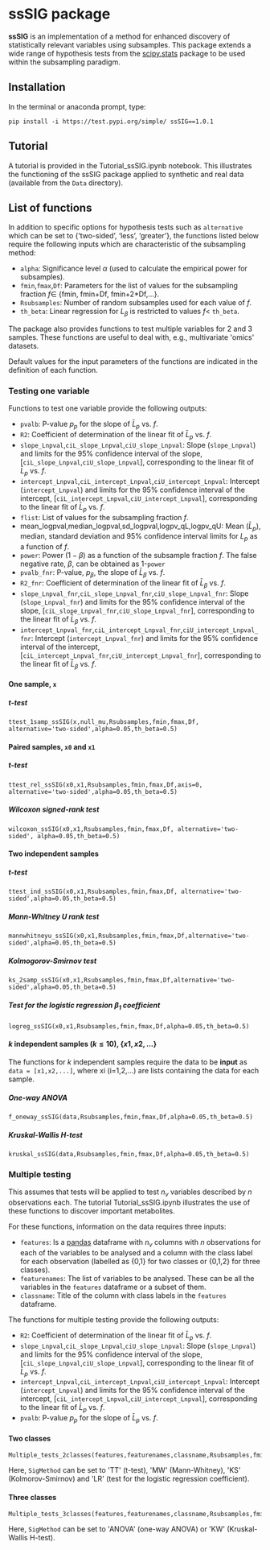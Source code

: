 # ssSIG package

**ssSIG** is an implementation of a method for enhanced discovery of statistically relevant variables using subsamples. This package extends a wide range of hypothesis tests from the [scipy.stats](https://docs.scipy.org/doc/scipy/reference/stats.html) package to be used within the subsampling paradigm. 

## Installation

In the terminal or anaconda prompt, type:
```
pip install -i https://test.pypi.org/simple/ ssSIG==1.0.1
```

## Tutorial 

A tutorial is provided in the Tutorial_ssSIG.ipynb notebook. This illustrates the functioning of the ssSIG package applied to synthetic and real data (available from the `Data` directory).

## List of functions

In addition to specific options for hypothesis tests such as `alternative` which can be set to {‘two-sided’, ‘less’, ‘greater’}, the functions listed below require the following inputs which are characteristic of the subsampling method:
* `alpha`: Significance level $\alpha$ (used to calculate the empirical power for subsamples).
* `fmin`,`fmax`,`Df`: Parameters for the list of values for the subsampling fraction $f\in$ {fmin, fmin+Df, fmin+2*Df,...}.
* `Rsubsamples`: Number of random subsamples used for each value of $f$.
* `th_beta`: Linear regression for $L_{\beta}$ is restricted to values $f<$ `th_beta`.

The package also provides functions to test multiple variables for 2 and 3 samples. These functions are useful to deal with, e.g., multivariate 'omics' datasets.

Default values for the input parameters of the functions are indicated in the definition of each function.

### Testing one variable

Functions to test one variable provide the following outputs:
* `pvalb`: P-value $p_p$ for the slope of $\bar{L}_p$ vs. $f$.
* `R2`: Coefficient of determination of the linear fit of $\bar{L}_p$ vs. $f$.
* `slope_Lnpval`,`ciL_slope_Lnpval`,`ciU_slope_Lnpval`: Slope (`slope_Lnpval`) and limits for the 95% confidence interval of the slope, [`ciL_slope_Lnpval`,`ciU_slope_Lnpval`], corresponding to the linear fit of $\bar{L}_p$ vs. $f$.
* `intercept_Lnpval`,`ciL_intercept_Lnpval`,`ciU_intercept_Lnpval`: Intercept (`intercept_Lnpval`) and limits for the 95% confidence interval of the intercept, [`ciL_intercept_Lnpval`,`ciU_intercept_Lnpval`], corresponding to the linear fit of $\bar{L}_p$ vs. $f$.
* `flist`: List of values for the subsampling fraction $f$.
* mean_logpval,median_logpval,sd_logpval,logpv_qL,logpv_qU: Mean ($\bar{L}_p$), median, standard deviation and 95% confidence interval limits for $L_p$ as a function of $f$.
* `power`: Power ($1-\beta$) as a function of the subsample fraction $f$. The false negative rate, $\beta$, can be obtained as 1-`power`
* `pvalb_fnr`: P-value, $p_{\beta}$, the slope of $\bar{L}_{\beta}$ vs. $f$.
* `R2_fnr`: Coefficient of determination of the linear fit of $\bar{L}_{\beta}$ vs. $f$.
* `slope_Lnpval_fnr`,`ciL_slope_Lnpval_fnr`,`ciU_slope_Lnpval_fnr`: Slope (`slope_Lnpval_fnr`) and limits for the 95% confidence interval of the slope, [`ciL_slope_Lnpval_fnr`,`ciU_slope_Lnpval_fnr`], corresponding to the linear fit of $\bar{L}_{\beta}$ vs. $f$.
* `intercept_Lnpval_fnr`,`ciL_intercept_Lnpval_fnr`,`ciU_intercept_Lnpval_fnr`: Intercept (`intercept_Lnpval_fnr`) and limits for the 95% confidence interval of the intercept, [`ciL_intercept_Lnpval_fnr`,`ciU_intercept_Lnpval_fnr`], corresponding to the linear fit of $\bar{L}_{\beta}$ vs. $f$.


#### One sample, `x`

##### t-test
```
ttest_1samp_ssSIG(x,null_mu,Rsubsamples,fmin,fmax,Df, alternative='two-sided',alpha=0.05,th_beta=0.5)
```

#### Paired samples, `x0` and `x1`

##### t-test
```
ttest_rel_ssSIG(x0,x1,Rsubsamples,fmin,fmax,Df,axis=0, alternative='two-sided',alpha=0.05,th_beta=0.5)
```

##### Wilcoxon signed-rank test
```
wilcoxon_ssSIG(x0,x1,Rsubsamples,fmin,fmax,Df, alternative='two-sided', alpha=0.05,th_beta=0.5)
```

#### Two independent samples

##### t-test
```
ttest_ind_ssSIG(x0,x1,Rsubsamples,fmin,fmax,Df, alternative='two-sided',alpha=0.05,th_beta=0.5)
```

##### Mann-Whitney U rank test
```
mannwhitneyu_ssSIG(x0,x1,Rsubsamples,fmin,fmax,Df,alternative='two-sided',alpha=0.05,th_beta=0.5)
```

##### Kolmogorov-Smirnov test
```
ks_2samp_ssSIG(x0,x1,Rsubsamples,fmin,fmax,Df,alternative='two-sided',alpha=0.05,th_beta=0.5)
```

##### Test for the logistic regression $\beta_1$ coefficient
```
logreg_ssSIG(x0,x1,Rsubsamples,fmin,fmax,Df,alpha=0.05,th_beta=0.5)
```

#### $k$ independent samples ($k \leq 10$), $\{x1, x2, ...\}$ 

The functions for $k$ independent samples require the data to be **input** as `data = [x1,x2,...]`, where xi (i=1,2,...) are lists containing the data for each sample.

##### One-way ANOVA
```
f_oneway_ssSIG(data,Rsubsamples,fmin,fmax,Df,alpha=0.05,th_beta=0.5)
```

##### Kruskal-Wallis H-test
```
kruskal_ssSIG(data,Rsubsamples,fmin,fmax,Df,alpha=0.05,th_beta=0.5)
```

### Multiple testing

This assumes that tests will be applied to test $n_v$ variables described by $n$ observations each. The tutorial Tutorial_ssSIG.ipynb illustrates the use of these functions to discover important metabolites.

For these functions, information on the data requires three inputs:
* `features`: Is a [pandas](https://pandas.pydata.org/) dataframe with $n_v$ columns with $n$ observations for each of the variables to be analysed and a column with the class label for each observation (labelled as {0,1} for two classes or {0,1,2} for three classes).
* `featurenames`: The list of variables to be analysed. These can be all the variables in the `features` dataframe or a subset of them.
* `classname`: Title of the column with class labels in the `features` dataframe.

The functions for multiple testing provide the following outputs:

* `R2`: Coefficient of determination of the linear fit of $\bar{L}_p$ vs. $f$.
* `slope_Lnpval`,`ciL_slope_Lnpval`,`ciU_slope_Lnpval`: Slope (`slope_Lnpval`) and limits for the 95% confidence interval of the slope, [`ciL_slope_Lnpval`,`ciU_slope_Lnpval`], corresponding to the linear fit of $\bar{L}_p$ vs. $f$.
* `intercept_Lnpval`,`ciL_intercept_Lnpval`,`ciU_intercept_Lnpval`: Intercept (`intercept_Lnpval`) and limits for the 95% confidence interval of the intercept, [`ciL_intercept_Lnpval`,`ciU_intercept_Lnpval`], corresponding to the linear fit of $\bar{L}_p$ vs. $f$.
* `pvalb`: P-value $p_p$ for the slope of $\bar{L}_p$ vs. $f$.

#### Two classes
```
Multiple_tests_2classes(features,featurenames,classname,Rsubsamples,fmin,fmax,Df,SigMethod,alpha=0.05,th_beta=0.5)
```
Here, `SigMethod` can be set to 'TT' (t-test), 'MW' (Mann-Whitney), 'KS' (Kolmorov-Smirnov) and 'LR' (test for the logistic regression coefficient).

 
#### Three classes
```
Multiple_tests_3classes(features,featurenames,classname,Rsubsamples,fmin,fmax,Df,SigMethod,alpha=0.05,th_beta=0.5)
```
Here, `SigMethod` can be set to 'ANOVA' (one-way ANOVA) or 'KW' (Kruskal-Wallis H-test).
